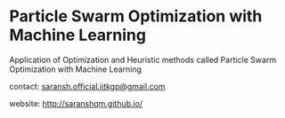 # Particle Swarm Optimization with Machine Learning
 Application of Optimization and Heuristic methods called Particle Swarm Optimization with Machine Learning
 
 contact: saransh.official.iitkgp@gmail.com
 
 
 
 website: http://saranshqm.github.io/
